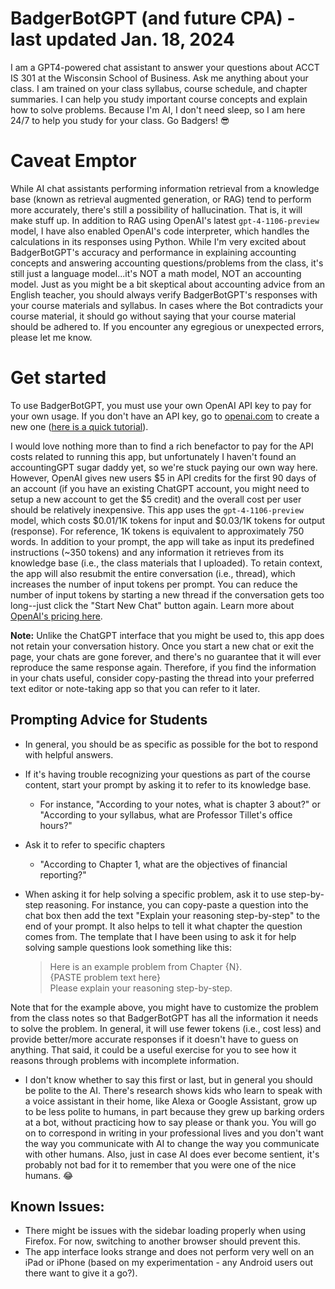 # BadgerBotGPT (and future CPA) - last updated Jan. 18, 2024

I am a GPT4-powered chat assistant to answer your questions about ACCT IS 301 at the Wisconsin School of Business. Ask me anything about your class. I am trained on your class syllabus, course schedule, and chapter summaries. I can help you study important course concepts and explain how to solve problems. Because I\'m AI, I don\'t need sleep, so I am here 24/7 to help you study for your class. Go Badgers! 😎

# Caveat Emptor
While AI chat assistants performing information retrieval from a knowledge base (known as retrieval augmented generation, or RAG) tend to perform more accurately, there's still a possibility of hallucination. That is, it will make stuff up. In addition to RAG using OpenAI's latest `gpt-4-1106-preview` model, I have also enabled OpenAI's code interpreter, which handles the calculations in its responses using Python. While I'm very excited about BadgerBotGPT's accuracy and performance in explaining accounting concepts and answering accounting questions/problems from the class, it's still just a language model...it's NOT a math model, NOT an accounting model. Just as you might be a bit skeptical about accounting advice from an English teacher, you should always verify BadgerBotGPT's responses with your course materials and syllabus. In cases where the Bot contradicts your course material, it should go without saying that your course material should be adhered to. If you encounter any egregious or unexpected errors, please let me know.

# Get started
To use BadgerBotGPT, you must use your own OpenAI API key to pay for your own usage. If you don\'t have an API key, go to [openai.com](openai.com) to create a new one ([here is a quick tutorial](https://youtu.be/UO_i1GhjElQ?si=7VvfWK8AXQG6vdcn)).

I would love nothing more than to find a rich benefactor to pay for the API costs related to running this app, but unfortunately I haven't found an accountingGPT sugar daddy yet, so we're stuck paying our own way here. However, OpenAI gives new users $5 in API credits for the first 90 days of an account (if you have an existing ChatGPT account, you might need to setup a new account to get the $5 credit) and the overall cost per user should be relatively inexpensive. This app uses the `gpt-4-1106-preview` model, which costs \$0.01/1K tokens for input and \$0.03/1K tokens for output (response). For reference, 1K tokens is equivalent to approximately 750 words. In addition to your prompt, the app will take as input its predefined instructions (~350 tokens) and any information it retrieves from its knowledge base (i.e., the class materials that I uploaded). To retain context, the app will also resubmit the entire conversation (i.e., thread), which increases the number of input tokens per prompt. You can reduce the number of input tokens by starting a new thread if the conversation gets too long--just click the "Start New Chat" button again. Learn more about [OpenAI's pricing here](https://openai.com/pricing). 

**Note:** Unlike the ChatGPT interface that you might be used to, this app does not retain your conversation history. Once you start a new chat or exit the page, your chats are gone forever, and there's no guarantee that it will ever reproduce the same response again. Therefore, if you find the information in your chats useful, consider copy-pasting the thread into your preferred text editor or note-taking app so that you can refer to it later.

## Prompting Advice for Students
- In general, you should be as specific as possible for the bot to respond with helpful answers.

- If it's having trouble recognizing your questions as part of the course content, start your prompt by asking it to refer to its knowledge base. 
    - For instance, "According to your notes, what is chapter 3 about?" or "According to your syllabus, what are Professor Tillet's office hours?"
- Ask it to refer to specific chapters
    - "According to Chapter 1, what are the objectives of financial reporting?"

- When asking it for help solving a specific problem, ask it to use step-by-step reasoning. For instance, you can copy-paste a question into the chat box then add the text "Explain your reasoning step-by-step" to the end of your prompt. It also helps to tell it what chapter the question comes from.
  The template that I have been using to ask it for help solving sample questions look something like this:

    > Here is an example problem from Chapter {N}. <br>
    > {PASTE problem text here} <br>
    > Please explain your reasoning step-by-step.

Note that for the example above, you might have to customize the problem from the class notes so that BadgerBotGPT has all the information it needs to solve the problem. In general, it will use fewer tokens (i.e., cost less) and provide better/more accurate responses if it doesn't have to guess on anything. That said, it could be a useful exercise for you to see how it reasons through problems with incomplete information.

- I don't know whether to say this first or last, but in general you should be polite to the AI. There's research shows kids who learn to speak with a voice assistant in their home, like Alexa or Google Assistant, grow up to be less polite to humans, in part because they grew up barking orders at a bot, without practicing how to say please or thank you. You will go on to correspond in writing in your professional lives and you don't want the way you communicate with AI to change the way you communicate with other humans. Also, just in case AI does ever become sentient, it's probably not bad for it to remember that you were one of the nice humans. 😂

## Known Issues:
- There might be issues with the sidebar loading properly when using Firefox. For now, switching to another browser should prevent this.
- The app interface looks strange and does not perform very well on an iPad or iPhone (based on my experimentation - any Android users out there want to give it a go?).
